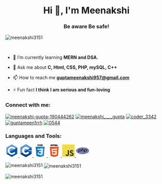 <h1 align="center">Hi 👋, I'm Meenakshi</h1>

<h3 align="center">Be aware Be safe!</h3>
<!-- ![gif](https://github.com/meenakshi3151/meenakshi3151/assets/125037000/59f08c80-4922-475b-8c2c-e3d7c7dd1e3b) -->
<p align="left"> <img src="https://komarev.com/ghpvc/?username=meenakshi3151&label=Profile%20views&color=0e75b6&style=flat" alt="meenakshi3151" /> </p>

<p align="left"> <a href="https://twitter.com/" target="blank"><img src="https://img.shields.io/twitter/follow/?logo=twitter&style=for-the-badge" alt="" /></a> </p>

- 🌱 I’m currently learning **MERN and DSA.**

- 💬 Ask me about **C, Html, CSS, PHP, mySQL, C++**

- 📫 How to reach me **guptameenakshi957@gmail.com**

- ⚡ Fun fact **I think I am serious and fun-loving**

<h3 align="left">Connect with me:</h3>
<p align="left">
<a href="https://linkedin.com/in/meenakshi-gupta-190444262" target="blank"><img align="center" src="https://raw.githubusercontent.com/rahuldkjain/github-profile-readme-generator/master/src/images/icons/Social/linked-in-alt.svg" alt="meenakshi-gupta-190444262" height="30" width="40" /></a>
<a href="https://instagram.com/meenakshi_._._gupta" target="blank"><img align="center" src="https://raw.githubusercontent.com/rahuldkjain/github-profile-readme-generator/master/src/images/icons/Social/instagram.svg" alt="meenakshi_._._gupta" height="30" width="40" /></a>
<a href="https://codeforces.com/profile/coder_3342" target="blank"><img align="center" src="https://raw.githubusercontent.com/rahuldkjain/github-profile-readme-generator/master/src/images/icons/Social/codeforces.svg" alt="coder_3342" height="30" width="40" /></a>
<!-- <a href="https://www.leetcode.com/meenakshi1377" target="blank"><img align="center" src="https://raw.githubusercontent.com/rahuldkjain/github-profile-readme-generator/master/src/images/icons/Social/leet-code.svg" alt="meenakshi1377" height="30" width="40" /></a> -->
<a href="https://auth.geeksforgeeks.org/user/guptameen1rrh" target="blank"><img align="center" src="https://raw.githubusercontent.com/rahuldkjain/github-profile-readme-generator/master/src/images/icons/Social/geeks-for-geeks.svg" alt="guptameen1rrh" height="30" width="40" /></a>
<a href="https://discord.gg/0544" target="blank"><img align="center" src="https://raw.githubusercontent.com/rahuldkjain/github-profile-readme-generator/master/src/images/icons/Social/discord.svg" alt="0544" height="30" width="40" /></a>
</p>

<h3 align="left">Languages and Tools:</h3>
<p align="left"> <a href="https://www.cprogramming.com/" target="_blank" rel="noreferrer"> <img src="https://raw.githubusercontent.com/devicons/devicon/master/icons/c/c-original.svg" alt="c" width="40" height="40"/> </a> <a href="https://www.w3schools.com/cpp/" target="_blank" rel="noreferrer"> <img src="https://raw.githubusercontent.com/devicons/devicon/master/icons/cplusplus/cplusplus-original.svg" alt="cplusplus" width="40" height="40"/> </a> <a href="https://www.w3schools.com/css/" target="_blank" rel="noreferrer"> <img src="https://raw.githubusercontent.com/devicons/devicon/master/icons/css3/css3-original-wordmark.svg" alt="css3" width="40" height="40"/> </a> <a href="https://www.w3.org/html/" target="_blank" rel="noreferrer"> <img src="https://raw.githubusercontent.com/devicons/devicon/master/icons/html5/html5-original-wordmark.svg" alt="html5" width="40" height="40"/> </a> <a href="https://developer.mozilla.org/en-US/docs/Web/JavaScript" target="_blank" rel="noreferrer"> <img src="https://raw.githubusercontent.com/devicons/devicon/master/icons/javascript/javascript-original.svg" alt="javascript" width="40" height="40"/> </a> <a href="https://www.php.net" target="_blank" rel="noreferrer"> <img src="https://raw.githubusercontent.com/devicons/devicon/master/icons/php/php-original.svg" alt="php" width="40" height="40"/> </a>  </p>

<p><img align="left" src="https://github-readme-stats.vercel.app/api/top-langs?username=meenakshi3151&show_icons=true&locale=en&layout=compact" alt="meenakshi3151" /></p>

<p>&nbsp;<img align="center" src="https://github-readme-stats.vercel.app/api?username=meenakshi3151&show_icons=true&locale=en" alt="meenakshi3151" /></p>

<p><img align="center" src="https://github-readme-streak-stats.herokuapp.com/?user=meenakshi3151&" alt="meenakshi3151" /></p>
